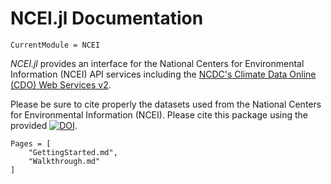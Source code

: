 # NCEI.jl Documentation

```@meta
CurrentModule = NCEI
```

*NCEI.jl* provides an interface for the National Centers for Environmental Information (NCEI)
API services including the [NCDC's Climate Data Online (CDO) Web Services v2](https://www.ncdc.noaa.gov/cdo-web/webservices/v2).

Please be sure to cite properly the datasets used from the National Centers for Environmental Information (NCEI).
Please cite this package using the provided [![DOI](https://zenodo.org/badge/125773261.svg)](https://zenodo.org/badge/latestdoi/125773261).

```@contents
Pages = [
	"GettingStarted.md",
	"Walkthrough.md"
]
```
